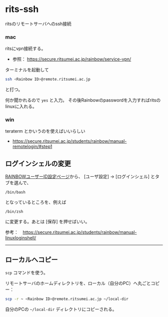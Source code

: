 # rits-ssh
ritsのリモートサーバへのssh接続


### mac

ritsにvpn接続する。
- 参照： https://secure.ritsumei.ac.jp/rainbow/service-vpn/

ターミナルを起動して
```sh
ssh <Rainbow ID>@remote.ritsumei.ac.jp
```
と打つ。

何か聞かれるので `yes` と入力。
その後Rainbowのpasswordを入力すればritsのlinuxに入れる。

### win

teraterm とかいうのを使えばいいらしい
- https://secure.ritsumei.ac.jp/students/rainbow/manual-remotelogin/#step1

## ログインシェルの変更

[RAINBOWユーザーID設定ページ](https://idminfo.ritsumei.ac.jp/webmtn/sso-joint)から、
[ユーザ設定] -> [ログインシェル] とタブを選んで、
```
/bin/bash
```
となっているところを、例えば
```
/bin/zsh
```
に変更する。あとは [保存] を押せばいい。

参考：　https://secure.ritsumei.ac.jp/students/rainbow/manual-linuxloginshell/

---

## ローカルへコピー

`scp` コマンドを使う。

リモートサーバのホームディレクトリを、ローカル（自分のPC）へ丸ごとコピー：

```sh
scp -r ~ <Rainbow ID>@remote.ritsumei.ac.jp ~/local-dir
```

自分のPCの `~/local-dir` ディレクトリにコピーされる。
